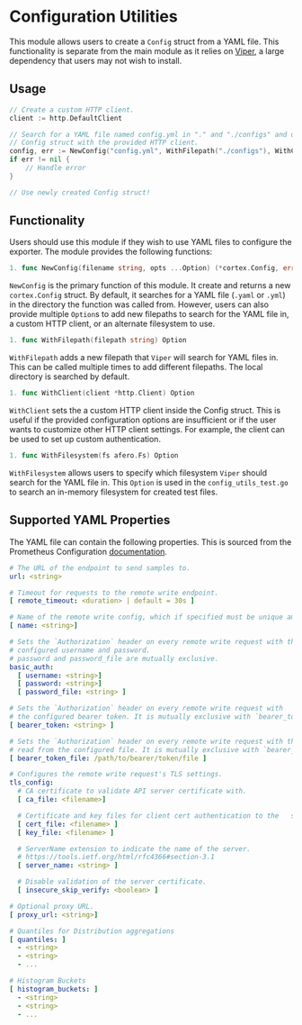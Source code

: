 # Configuration Utilities

This module allows users to create a `Config` struct from a YAML file. This functionality
is separate from the main module as it relies on [Viper](https://github.com/spf13/viper),
a large dependency that users may not wish to install.

## Usage
```go
// Create a custom HTTP client.
client := http.DefaultClient

// Search for a YAML file named config.yml in "." and "./configs" and use it to create a
// Config struct with the provided HTTP client.
config, err := NewConfig("config.yml", WithFilepath("./configs"), WithClient(client))
if err != nil {
    // Handle error
}

// Use newly created Config struct!
```

## Functionality

Users should use this module if they wish to use YAML files to configure the exporter. The
module provides the following functions:

```go
1. func NewConfig(filename string, opts ...Option) (*cortex.Config, error)
```
`NewConfig` is the primary function of this module. It create and returns a new
`cortex.Config` struct. By default, it searches for a YAML file (`.yaml` or `.yml`) in the
directory the function was called from. However, users can also provide multiple `Option`s
to add new filepaths to search for the YAML file in, a custom HTTP client, or an alternate
filesystem to use.

```go
1. func WithFilepath(filepath string) Option
```

`WithFilepath` adds a new filepath that `Viper` will search for YAML files in. This can be
called multiple times to add different filepaths. The local directory is searched by
default.


```go
1. func WithClient(client *http.Client) Option
```
`WithClient` sets the a custom HTTP client inside the Config struct. This is useful if the
provided configuration options are insufficient or if the user wants to customize other
HTTP client settings. For example, the client can be used to set up custom authentication.

```go
1. func WithFilesystem(fs afero.Fs) Option
```
`WithFilesystem` allows users to specify which filesystem `Viper` should search for the
YAML file in. This `Option` is used in the `config_utils_test.go` to search an in-memory
filesystem for created test files.

## Supported YAML Properties

The YAML file can contain the following properties. This is sourced from the Prometheus
Configuration
[documentation](https://prometheus.io/docs/prometheus/latest/configuration/configuration/#remote_write).

```yaml
# The URL of the endpoint to send samples to.
url: <string>

# Timeout for requests to the remote write endpoint.
[ remote_timeout: <duration> | default = 30s ]

# Name of the remote write config, which if specified must be unique among remote write configs. The name will be used in metrics and logging in place of a generated value to help users distinguish between remote write configs.
[ name: <string>]

# Sets the `Authorization` header on every remote write request with the
# configured username and password.
# password and password_file are mutually exclusive.
basic_auth:
  [ username: <string>]
  [ password: <string>]
  [ password_file: <string> ]

# Sets the `Authorization` header on every remote write request with
# the configured bearer token. It is mutually exclusive with `bearer_token_file`.
[ bearer_token: <string> ]

# Sets the `Authorization` header on every remote write request with the bearer token
# read from the configured file. It is mutually exclusive with `bearer_token`.
[ bearer_token_file: /path/to/bearer/token/file ]

# Configures the remote write request's TLS settings.
tls_config:
  # CA certificate to validate API server certificate with.
  [ ca_file: <filename>]

  # Certificate and key files for client cert authentication to the   server.
  [ cert_file: <filename> ]
  [ key_file: <filename> ]

  # ServerName extension to indicate the name of the server.
  # https://tools.ietf.org/html/rfc4366#section-3.1
  [ server_name: <string> ]

  # Disable validation of the server certificate.
  [ insecure_skip_verify: <boolean> ]

# Optional proxy URL.
[ proxy_url: <string>]

# Quantiles for Distribution aggregations
[ quantiles: ]
  - <string>
  - <string>
  - ...

# Histogram Buckets
[ histogram_buckets: ]
  - <string>
  - <string>
  - ...
```